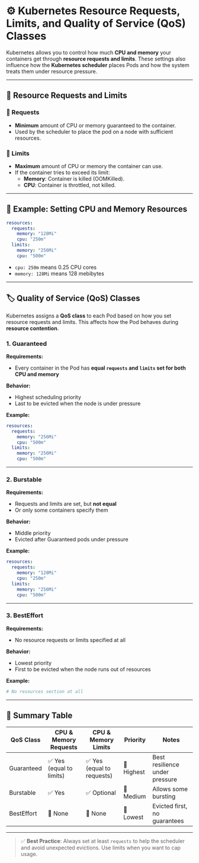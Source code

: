 # ⚙️ Kubernetes Resource Requests, Limits, and Quality of Service (QoS) Classes

Kubernetes allows you to control how much **CPU and memory** your containers get through **resource requests and limits**. These settings also influence how the **Kubernetes scheduler** places Pods and how the system treats them under resource pressure.

---

## 🧮 Resource Requests and Limits

### 🔹 Requests

- **Minimum** amount of CPU or memory guaranteed to the container.
- Used by the scheduler to place the pod on a node with sufficient resources.

### 🔸 Limits

- **Maximum** amount of CPU or memory the container can use.
- If the container tries to exceed its limit:
  - **Memory**: Container is killed (OOMKilled).
  - **CPU**: Container is throttled, not killed.

---

## 🧪 Example: Setting CPU and Memory Resources

```yaml
resources:
  requests:
    memory: "128Mi"
    cpu: "250m"
  limits:
    memory: "256Mi"
    cpu: "500m"
```

- `cpu: 250m` means 0.25 CPU cores
- `memory: 128Mi` means 128 mebibytes

---

## 🏷️ Quality of Service (QoS) Classes

Kubernetes assigns a **QoS class** to each Pod based on how you set resource requests and limits. This affects how the Pod behaves during **resource contention**.

### 1. **Guaranteed**

**Requirements:**
- Every container in the Pod has **equal `requests` and `limits` set for both CPU and memory**

**Behavior:**
- Highest scheduling priority
- Last to be evicted when the node is under pressure

**Example:**

```yaml
resources:
  requests:
    memory: "256Mi"
    cpu: "500m"
  limits:
    memory: "256Mi"
    cpu: "500m"
```

---

### 2. **Burstable**

**Requirements:**
- Requests and limits are set, but **not equal**
- Or only some containers specify them

**Behavior:**
- Middle priority
- Evicted after Guaranteed pods under pressure

**Example:**

```yaml
resources:
  requests:
    memory: "128Mi"
    cpu: "250m"
  limits:
    memory: "256Mi"
    cpu: "500m"
```

---

### 3. **BestEffort**

**Requirements:**
- No resource requests or limits specified at all

**Behavior:**
- Lowest priority
- First to be evicted when the node runs out of resources

**Example:**

```yaml
# No resources section at all
```

---

## 🧠 Summary Table

| QoS Class   | CPU & Memory Requests | CPU & Memory Limits | Priority  | Notes                              |
|-------------|------------------------|----------------------|-----------|-------------------------------------|
| Guaranteed  | ✅ Yes (equal to limits)| ✅ Yes (equal to requests) | 🔼 Highest | Best resilience under pressure      |
| Burstable   | ✅ Yes                 | ✅ Optional           | 🔼 Medium  | Allows some bursting                |
| BestEffort  | 🚫 None                | 🚫 None               | 🔽 Lowest  | Evicted first, no guarantees        |

---

> ✅ **Best Practice**: Always set at least `requests` to help the scheduler and avoid unexpected evictions. Use limits when you want to cap usage.

